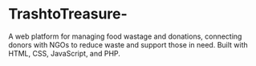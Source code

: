 # TrashtoTreasure-
A web platform for managing food wastage and donations, connecting donors with NGOs to reduce waste and support those in need. Built with HTML, CSS, JavaScript, and PHP.
